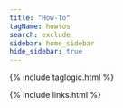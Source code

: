 ```yaml
---
title: "How-To"
tagName: howtos
search: exclude
sidebar: home_sidebar
hide_sidebar: true
---
```


{% include taglogic.html %}

{% include links.html %}
